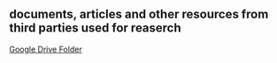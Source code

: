 ## documents, articles and other resources from third parties used for reaserch
[Google Drive Folder](https://drive.google.com/drive/folders/1UKzaqMLwizBBX85BON1LK1dw3auKRoJz?usp=sharing)

